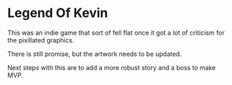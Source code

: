 # Legend Of Kevin
This was an indie game that sort of fell flat once it got a lot of criticism for the pixillated graphics.

There is still promise, but the artwork needs to be updated.

Next steps with this are to add a more robust story and a boss to make MVP.
